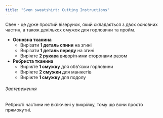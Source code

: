 ```yaml
---
title: "Sven sweatshirt: Cutting Instructions"
---
```


Свен - це дуже простий візерунок, який складається з двох основних частин, а також декількох смужок для горловини та пройм.

- **Основна тканина**
  - Вирізати **1 деталь спини** на згині
  - Вирізати **1 деталь переду** на згині
  - Виріжте **2 рукава** виворітними сторонами разом
- **Ребриста тканина**
  - Виріжте **1 смужку** для обв'язки горловини
  - Виріжте **2 смужки**  для манжетів
  - Виріжте **1 смужку**  для подолу

<Warning>

###### Застереження

Ребристі частини не включені у викрійку, тому що вони просто прямокутні.

</Warning>
